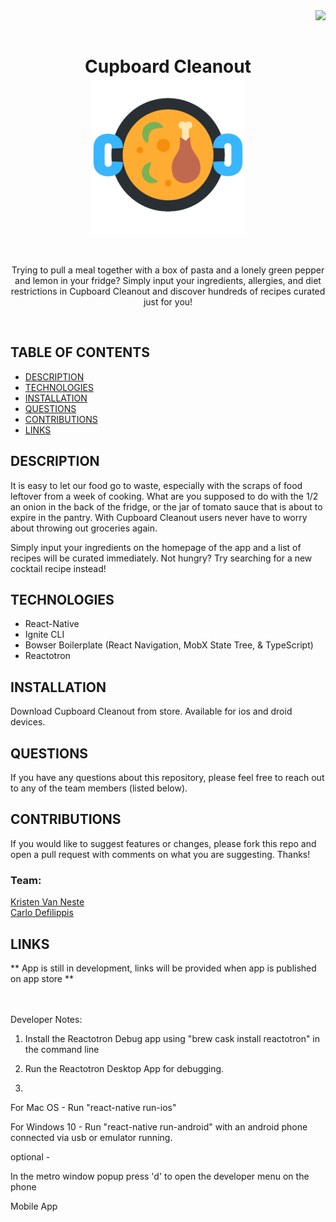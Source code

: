 <img src="https://img.shields.io/badge/License-Unlicensed-blue.svg" align="right"/>

<br>
<br>

<h1 align="center">Cupboard Cleanout <br>
<img align="center" src="app/screens/welcome-screen/ccLogo50.png"/></h1>

<br>

<p align="center">Trying to pull a meal together with a box of pasta and a lonely green pepper and lemon in your fridge? Simply input your ingredients, allergies, and diet restrictions in Cupboard Cleanout and discover hundreds of recipes curated just for you!</p>

<br>

## TABLE OF CONTENTS
- [DESCRIPTION](#DESCRIPTION)  
- [TECHNOLOGIES](#TECHNOLOGIES)  
- [INSTALLATION](#INSTALLATION)  
- [QUESTIONS](#QUESTIONS)  
- [CONTRIBUTIONS](#CONTRIBUTIONS)
- [LINKS](#LINKS)  

## DESCRIPTION

It is easy to let our food go to waste, especially with the scraps of food leftover from a week of cooking.  What are you supposed to do with the 1/2 an onion in the back of the fridge, or the jar of tomato sauce that is about to expire in the pantry.  With Cupboard Cleanout users never have to worry about throwing out groceries again.

Simply input your ingredients on the homepage of the app and a list of recipes will be curated immediately.  Not hungry?  Try searching for a new cocktail recipe instead!

## TECHNOLOGIES

- React-Native
- Ignite CLI
- Bowser Boilerplate (React Navigation, MobX State Tree, & TypeScript)
- Reactotron

## INSTALLATION

Download Cupboard Cleanout from store.  Available for ios and droid devices.

## QUESTIONS
If you have any questions about this repository, please feel free to reach out to any of the team members (listed below). 

## CONTRIBUTIONS
If you would like to suggest features or changes, please fork this repo and open a pull request with comments on what you are suggesting. Thanks! 

### Team:  
[Kristen Van Neste](https://github.com/kmvanneste)  
[Carlo Defilippis](https://github.com/Carlo-Defilippis)  

## LINKS

** App is still in development, links will be provided when app is published on app store **

<br>
<br>
Developer Notes:


1) Install the Reactotron Debug app using "brew cask install reactotron" in the command line

2) Run the Reactotron Desktop App for debugging.

3)
For Mac OS - Run "react-native run-ios"

For Windows 10 - Run "react-native run-android" with an android phone connected via usb or emulator running.

optional - 

In the metro window popup press 'd' to open the developer menu on the phone 

Mobile App
